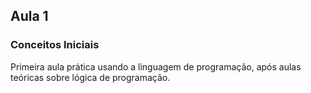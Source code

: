 ## Aula 1 
### Conceitos Iniciais

Primeira aula prática usando a linguagem de programação, após aulas teóricas sobre lógica de programação.
